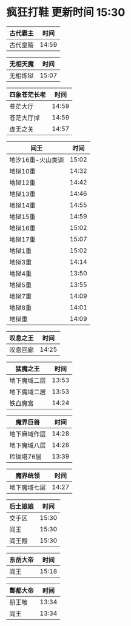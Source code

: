 # 疯狂打鞋 更新时间 15:30

| 古代霸主   | 时间    |
|--------|-------|
| 古代皇陵 | 14:59 |

| 无相天魔   | 时间    |
|--------|-------|
| 无相炼狱 | 15:07 |

| 四象苍茫长老   | 时间    |
|--------|-------|
| 苍茫大厅 | 14:59 |
| 苍茫大厅掉 | 14:59 |
| 虚无之关 | 14:57 |

| 间王   | 时间    |
|--------|-------|
| 地汐16重-火山类训 | 15:02 |
| 地狱10重 | 14:32 |
| 地狱12重 | 14:42 |
| 地狱13重 | 14:46 |
| 地狱14重 | 14:55 |
| 地狱15重 | 14:59 |
| 地狱16重 | 15:02 |
| 地狱17重 | 15:07 |
| 地狱1重 | 15:02 |
| 地狱3重 | 14:14 |
| 地狱4重 | 13:50 |
| 地狱5重 | 13:55 |
| 地狱7重 | 14:09 |
| 地狱8重 | 14:01 |
| 地狱重 | 14:09 |

| 叹息之王   | 时间    |
|--------|-------|
| 叹息回廊 | 14:25 |

| 猛魔之王   | 时间    |
|--------|-------|
| 地下魔域二层 | 13:53 |
| 地下魔域二居 | 13:53 |
| 铁血魔宫 | 14:24 |

| 魔界巨兽   | 时间    |
|--------|-------|
| 地下麻域作层 | 14:28 |
| 地下魔域八层 | 14:28 |
| 玲珑塔76层 | 13:39 |

| 魔界统领   | 时间    |
|--------|-------|
| 地下魔域七层 | 14:27 |

| 后土娘娘   | 时间    |
|--------|-------|
| 交手区 | 15:30 |
| 阎王 | 15:30 |
| 阎王殿 | 15:30 |

| 东岳大帝   | 时间    |
|--------|-------|
| 阎王 | 15:18 |

| 酆都大帝   | 时间    |
|--------|-------|
| 册王敬 | 13:34 |
| 阎王 | 13:34 |